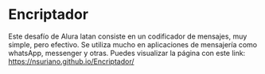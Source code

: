 # Encriptador

Este desafío de Alura latan consiste en un codificador de mensajes, muy simple, pero efectivo. 
Se utiliza mucho en aplicaciones de mensajería como whatsApp, messenger y otras.
Puedes visualizar la página con este link: https://nsuriano.github.io/Encriptador/ 
